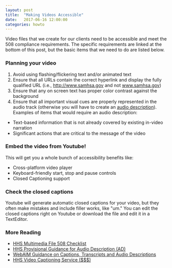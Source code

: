```yaml
---
layout: post
title:  "Making Videos Accessible"
date:   2017-06-16 12:00:00
categories: howto
---
```


Video files that we create for our clients need to be accessible and meet the 508 compliance requirements. The specific requirements are linked at the bottom of this post, but the basic items that we need to do are listed below.

### Planning your video

1. Avoid using flashing/flickering text and/or animated text
2. Ensure that all URLs contain the correct hyperlink and display the fully qualified URL (i.e., http://www.samhsa.gov and not www.samhsa.gov)
3. Ensure that any on screen text has proper color contrast against the background
4. Ensure that all important visual cues are properly represented in the audio track (otherwise you will have to create an [audio description](https://www.hhs.gov/web/section-508/making-files-accessible/accessible-audio-description/index.html)). Examples of items that would require an audio description:
  * Text-based information that is not already covered by existing in-video narration
  * Significant actions that are critical to the message  of the video

### Embed the video from Youtube!

This will get you a whole bunch of accessibility benefits like:

* Cross-platform video player
* Keyboard-friendly start, stop and pause controls
* Closed Captioning support

### Check the closed captions

Youtube will generate automatic closed captions for your video, but they often make mistakes and include filler works, like "um." You can edit the closed captions right on Youtube or download the file and edit it in a TextEditor.

### More Reading

* [HHS Multimedia File 508 Checklist](https://www.hhs.gov/web/section-508/making-files-accessible/checklist/multimeda/index.html)
* [HHS Provisional Guidance for Audio Description (AD)](https://www.hhs.gov/web/section-508/making-files-accessible/accessible-audio-description/index.html)
* [WebAIM Guidance on Captions, Transcripts and Audio Descriptions](http://webaim.org/techniques/captions/)
* [HHS Video Captioning Service ($$$)](https://www.hhs.gov/web/section-508/making-files-accessible/video-caption-guidance/index.html)